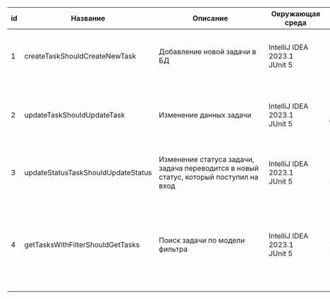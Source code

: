 <table style="table-layout: fixed; width: 1600px">
<thead>
  <tr>
    <th>id</th>
    <th>Название</th>
    <th>Описание</th>
    <th>Окружающая среда</th>
    <th>Шаги</th>
    <th>Ожидаемый результат</th>
    <th>Фактический результат</th>
    <th>Статус</th>
  </tr>
</thead>
<tbody>
  <tr>
    <td rowspan="4">1</td>
    <td rowspan="4">createTaskShouldCreateNewTask</td>
    <td rowspan="4">Добавление новой задачи в БД</td>
    <td rowspan="4">IntelliJ IDEA 2023.1<br>JUnit 5</td>
    <td>1. Сгенерировать и записать начальные данные в БД</td>
    <td rowspan="4">В БД должна быть добавлена новая задача</td>
    <td rowspan="4">Задача была добавлена в БД</td>
    <td rowspan="4">Успешно</td>
  </tr>
  <tr>
    <td>2. Создать модель задачи</td>
  </tr>
  <tr>
    <td>3. Добавить задачу в БД</td>
  </tr>
  <tr>
    <td>4. Проверить результат</td>
  </tr>
  <tr>
    <td rowspan="4">2</td>
    <td rowspan="4">updateTaskShouldUpdateTask</td>
    <td rowspan="4">Изменение данных задачи</td>
    <td rowspan="4">IntelliJ IDEA 2023.1<br>JUnit 5<br></td>
    <td>1. Сгенерировать и записать начальные данные в БД</td>
    <td rowspan="4">Данные задачи должны быть обновлены</td>
    <td rowspan="4">Данные задачи обновлены</td>
    <td rowspan="4">Успешно</td>
  </tr>
  <tr>
    <td>2. Создать модель с обновленными данными о задаче</td>
  </tr>
  <tr>
    <td>3. Обновить данные</td>
  </tr>
  <tr>
    <td>4. Проверить результат</td>
  </tr>
  <tr>
    <td rowspan="3">3</td>
    <td rowspan="3">updateStatusTaskShouldUpdateStatus</td>
    <td rowspan="3">Изменение статуса задачи, задача переводится в новый статус, который поступил на вход</td>
    <td rowspan="3">IntelliJ IDEA 2023.1<br>JUnit 5 </td>
    <td>1. Сгенерировать и записать начальные данные в БД</td>
    <td rowspan="3">Должен изменить статус задачи на заданный</td>
    <td rowspan="3">Значение статуса было изменено</td>
    <td rowspan="3">Успешно</td>
  </tr>
  <tr>
    <td>2. Задать задаче новый статус согласно условию перехода</td>
  </tr>
  <tr>
    <td>3. Проверить результат</td>
  </tr>
  <tr>
    <td rowspan="5">4</td>
    <td rowspan="5">getTasksWithFilterShouldGetTasks</td>
    <td rowspan="5">Поиск задачи по модели фильтра</td>
    <td rowspan="5">IntelliJ IDEA 2023.1<br>JUnit 5</td>
    <td>1. Сгенерировать и записать начальные данные в БД</td>
    <td rowspan="5">Должны быть получены задачи подпадающие под критерии поиска</td>
    <td rowspan="5">задачи найдены, поиск выдал только соответствующие критериям поиска задачи</td>
    <td rowspan="5">Успешно</td>
  </tr>
  <tr>
    <td>2. Изменить данные у нескольких из ранее созданных проектов, что бы они соответствовали модели фильтру</td>
  </tr>
  <tr>
    <td>3. Создать модель фильтра</td>
  </tr>
  <tr>
    <td>4. Осуществить поиск задач</td>
  </tr>
  <tr>
    <td>5. Проверить результат</td>
  </tr>
</tbody>
</table>
